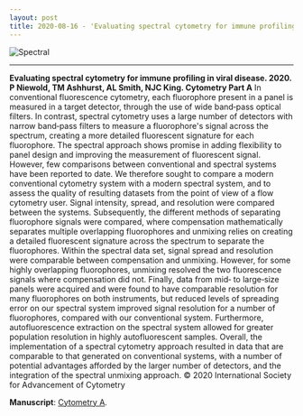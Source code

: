 ```yaml
---
layout: post
title: 2020-08-16 - 'Evaluating spectral cytometry for immune profiling in viral disease' published
---
```


![Spectral](https://onlinelibrary.wiley.com/cms/asset/21e66566-4603-4cce-bb24-d180a1ec4a92/cytoa24211-fig-0001-m.jpg)

---

**Evaluating spectral cytometry for immune profiling in viral disease. 2020. P Niewold, TM Ashhurst, AL Smith, NJC King. Cytometry Part A**
In conventional fluorescence cytometry, each fluorophore present in a panel is measured in a target detector, through the use of wide band‐pass optical filters. In contrast, spectral cytometry uses a large number of detectors with narrow band‐pass filters to measure a fluorophore's signal across the spectrum, creating a more detailed fluorescent signature for each fluorophore. The spectral approach shows promise in adding flexibility to panel design and improving the measurement of fluorescent signal. However, few comparisons between conventional and spectral systems have been reported to date. We therefore sought to compare a modern conventional cytometry system with a modern spectral system, and to assess the quality of resulting datasets from the point of view of a flow cytometry user. Signal intensity, spread, and resolution were compared between the systems. Subsequently, the different methods of separating fluorophore signals were compared, where compensation mathematically separates multiple overlapping fluorophores and unmixing relies on creating a detailed fluorescent signature across the spectrum to separate the fluorophores. Within the spectral data set, signal spread and resolution were comparable between compensation and unmixing. However, for some highly overlapping fluorophores, unmixing resolved the two fluorescence signals where compensation did not. Finally, data from mid‐ to large‐size panels were acquired and were found to have comparable resolution for many fluorophores on both instruments, but reduced levels of spreading error on our spectral system improved signal resolution for a number of fluorophores, compared with our conventional system. Furthermore, autofluorescence extraction on the spectral system allowed for greater population resolution in highly autofluorescent samples. Overall, the implementation of a spectral cytometry approach resulted in data that are comparable to that generated on conventional systems, with a number of potential advantages afforded by the larger number of detectors, and the integration of the spectral unmixing approach. © 2020 International Society for Advancement of Cytometry

**Manuscript**: [Cytometry A](https://onlinelibrary.wiley.com/doi/full/10.1002/cyto.a.24211).

